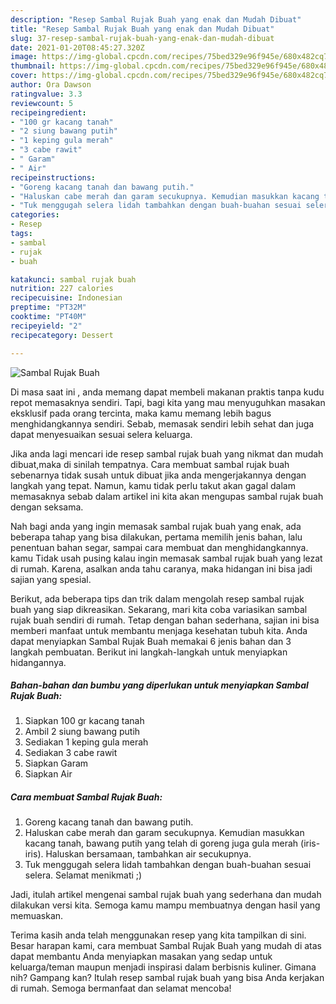 ```yaml
---
description: "Resep Sambal Rujak Buah yang enak dan Mudah Dibuat"
title: "Resep Sambal Rujak Buah yang enak dan Mudah Dibuat"
slug: 37-resep-sambal-rujak-buah-yang-enak-dan-mudah-dibuat
date: 2021-01-20T08:45:27.320Z
image: https://img-global.cpcdn.com/recipes/75bed329e96f945e/680x482cq70/sambal-rujak-buah-foto-resep-utama.jpg
thumbnail: https://img-global.cpcdn.com/recipes/75bed329e96f945e/680x482cq70/sambal-rujak-buah-foto-resep-utama.jpg
cover: https://img-global.cpcdn.com/recipes/75bed329e96f945e/680x482cq70/sambal-rujak-buah-foto-resep-utama.jpg
author: Ora Dawson
ratingvalue: 3.3
reviewcount: 5
recipeingredient:
- "100 gr kacang tanah"
- "2 siung bawang putih"
- "1 keping gula merah"
- "3 cabe rawit"
- " Garam"
- " Air"
recipeinstructions:
- "Goreng kacang tanah dan bawang putih."
- "Haluskan cabe merah dan garam secukupnya. Kemudian masukkan kacang tanah, bawang putih yang telah di goreng juga gula merah (iris-iris). Haluskan bersamaan, tambahkan air secukupnya."
- "Tuk menggugah selera lidah tambahkan dengan buah-buahan sesuai selera. Selamat menikmati ;)"
categories:
- Resep
tags:
- sambal
- rujak
- buah

katakunci: sambal rujak buah 
nutrition: 227 calories
recipecuisine: Indonesian
preptime: "PT32M"
cooktime: "PT40M"
recipeyield: "2"
recipecategory: Dessert

---
```



![Sambal Rujak Buah](https://img-global.cpcdn.com/recipes/75bed329e96f945e/680x482cq70/sambal-rujak-buah-foto-resep-utama.jpg)

Di masa  saat ini , anda memang dapat membeli makanan praktis tanpa kudu repot memasaknya sendiri. Tapi, bagi kita yang mau menyuguhkan masakan eksklusif pada orang tercinta, maka kamu memang lebih bagus menghidangkannya sendiri. Sebab, memasak sendiri lebih sehat dan juga dapat menyesuaikan sesuai selera keluarga.

Jika anda lagi mencari ide resep sambal rujak buah yang nikmat dan mudah dibuat,maka di sinilah tempatnya. Cara membuat sambal rujak buah  sebenarnya tidak susah untuk dibuat jika anda mengerjakannya dengan langkah yang tepat. Namun, kamu tidak perlu takut akan gagal dalam memasaknya 
sebab dalam artikel ini kita akan mengupas sambal rujak buah dengan seksama.  



Nah bagi anda yang ingin memasak sambal rujak buah yang enak, ada beberapa tahap yang bisa dilakukan, pertama memilih jenis bahan, lalu penentuan bahan segar, sampai cara membuat dan menghidangkannya. kamu Tidak usah pusing kalau ingin memasak sambal rujak buah yang lezat di rumah. Karena, asalkan anda  tahu caranya, maka hidangan ini bisa jadi sajian yang spesial.

Berikut, ada beberapa tips dan trik dalam mengolah resep sambal rujak buah yang siap dikreasikan. Sekarang, mari kita coba variasikan sambal rujak buah sendiri di rumah. Tetap dengan bahan sederhana, sajian ini bisa memberi manfaat untuk membantu menjaga kesehatan tubuh kita. Anda dapat menyiapkan Sambal Rujak Buah memakai 6 jenis bahan dan 3 langkah pembuatan. Berikut ini langkah-langkah untuk menyiapkan hidangannya.

<!--inarticleads1-->

##### Bahan-bahan dan bumbu yang diperlukan untuk menyiapkan Sambal Rujak Buah:

1. Siapkan 100 gr kacang tanah
1. Ambil 2 siung bawang putih
1. Sediakan 1 keping gula merah
1. Sediakan 3 cabe rawit
1. Siapkan  Garam
1. Siapkan  Air




<!--inarticleads2-->

##### Cara membuat Sambal Rujak Buah:

1. Goreng kacang tanah dan bawang putih.
1. Haluskan cabe merah dan garam secukupnya. Kemudian masukkan kacang tanah, bawang putih yang telah di goreng juga gula merah (iris-iris). Haluskan bersamaan, tambahkan air secukupnya.
1. Tuk menggugah selera lidah tambahkan dengan buah-buahan sesuai selera. Selamat menikmati ;)




Jadi, itulah artikel mengenai  sambal rujak buah  yang sederhana dan mudah dilakukan versi kita. Semoga kamu mampu membuatnya dengan hasil yang memuaskan. 

Terima kasih anda telah menggunakan resep yang kita tampilkan di sini. Besar harapan kami, cara membuat  Sambal Rujak Buah yang mudah di atas dapat membantu Anda menyiapkan masakan yang sedap untuk keluarga/teman maupun menjadi inspirasi dalam berbisnis kuliner. Gimana nih? Gampang kan? Itulah resep sambal rujak buah yang bisa Anda kerjakan di rumah. Semoga bermanfaat dan selamat mencoba!

